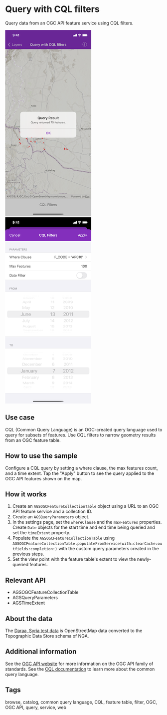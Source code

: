 # Query with CQL filters

Query data from an OGC API feature service using CQL filters.

![Image of Query with CQL Filters](query-with-CQL-filters-1.png)
![Image of Query with CQL Filters](query-with-CQL-filters-2.png)

## Use case

CQL (Common Query Language) is an OGC-created query language used to query for subsets of features. Use CQL filters to narrow geometry results from an OGC feature table.

## How to use the sample

Configure a CQL query by setting a where clause, the max features count, and a time extent. Tap the "Apply" button to see the query applied to the OGC API features shown on the map.

## How it works

1. Create an `AGSOGCFeatureCollectionTable` object using a URL to an OGC API feature service and a collection ID.
2. Create an `AGSQueryParameters` object.
3. In the settings page, set the `whereClause` and the `maxFeatures` properties. Create `Date` objects for the start time and end time being queried and set the `timeExtent` property.
4. Populate the `AGSOGCFeatureCollectionTable` using `AGSOGCFeatureCollectionTable.populateFromService(with:clearCache:outfields:completion:)` with the custom query parameters created in the previous steps.
5. Set the view point with the feature table's extent to view the newly-queried features.

## Relevant API

* AGSOGCFeatureCollectionTable
* AGSQueryParameters
* AGSTimeExtent

## About the data

The [Daraa, Syria test data](https://demo.ldproxy.net/daraa) is OpenStreetMap data converted to the Topographic Data Store schema of NGA.

## Additional information

See the [OGC API website](https://ogcapi.ogc.org/) for more information on the OGC API family of standards. See the [CQL documentation](https://portal.ogc.org/files/96288#cql-core) to learn more about the common query language.

## Tags

browse, catalog, common query language, CQL, feature table, filter, OGC, OGC API, query, service, web
